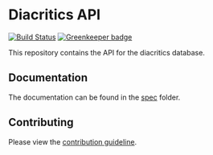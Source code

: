# Diacritics API

[![Build Status](https://img.shields.io/travis/diacritics/api/master.svg)](https://travis-ci.org/diacritics/api)
[![Greenkeeper badge](https://badges.greenkeeper.io/diacritics/api.svg)](https://github.com/diacritics/api/)

This repository contains the API for the diacritics database.

## Documentation

The documentation can be found in the [spec](./spec/) folder.

## Contributing

Please view the [contribution guideline](./CONTRIBUTING.md).
